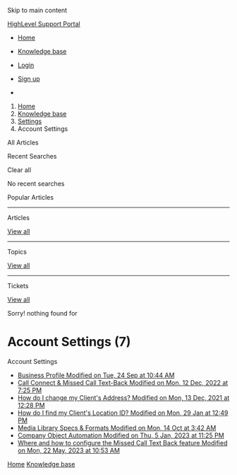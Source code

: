 Skip to main content

[ HighLevel Support Portal ](https://help.gohighlevel.com)

  * [ Home ](/support/home)
  * [ Knowledge base ](/support/solutions)

  * [Login](/support/login)
  * [Sign up](/support/signup)
  * 

  1. [Home](/support/home)
  2. [Knowledge base](/support/solutions)
  3. [Settings](/support/solutions/48000449595)
  4. Account Settings

All  Articles 

Recent Searches

Clear all

No recent searches

Popular Articles

* * *

Articles

[View all](/support/search/solutions)

* * *

Topics

[View all](/support/search/topics)

* * *

Tickets

[View all](/support/search/tickets)

Sorry! nothing found for   

# Account Settings (7)

Account Settings

  * [ Business Profile Modified on Tue, 24 Sep at 10:44 AM  ](/support/solutions/articles/48000982605-business-profile)
  * [ Call Connect & Missed Call Text-Back Modified on Mon, 12 Dec, 2022 at 7:25 PM  ](/support/solutions/articles/48001197248-call-connect-missed-call-text-back)
  * [ How do I change my Client's Address? Modified on Mon, 13 Dec, 2021 at 12:28 PM  ](/support/solutions/articles/48001204293-how-do-i-change-my-client-s-address-)
  * [ How do I find my Client's Location ID? Modified on Mon, 29 Jan at 12:49 PM  ](/support/solutions/articles/48001204848-how-do-i-find-my-client-s-location-id-)
  * [ Media Library Specs & Formats Modified on Mon, 14 Oct at 3:42 AM  ](/support/solutions/articles/48001216629-media-library-specs-formats)
  * [ Company Object Automation Modified on Thu, 5 Jan, 2023 at 11:25 PM  ](/support/solutions/articles/48001228591-company-object-automation)
  * [ Where and how to configure the Missed Call Text Back feature Modified on Mon, 22 May, 2023 at 10:53 AM  ](/support/solutions/articles/48001239140-where-and-how-to-configure-the-missed-call-text-back-feature)

[Home](/support/home) [Knowledge base](/support/solutions)
